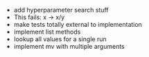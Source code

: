* add hyperparameter search stuff
* This fails: x -> x/y
* make tests totally external to implementation
* implement list methods
* lookup all values for a single run
* implement mv with multiple arguments
